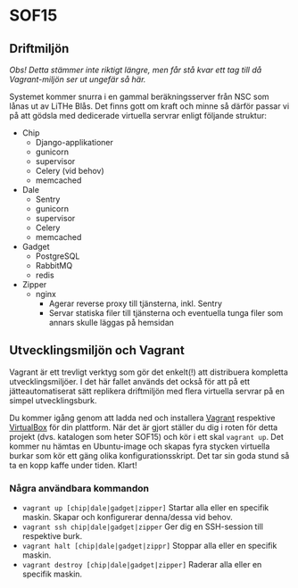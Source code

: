 SOF15
=====

Driftmiljön
-----------
*Obs! Detta stämmer inte riktigt längre, men får stå kvar ett tag till då Vagrant-miljön ser ut ungefär så här.*

Systemet kommer snurra i en gammal beräkningsserver från NSC som lånas ut av LiTHe Blås. Det finns gott om kraft och 
minne så därför passar vi på att gödsla med dedicerade virtuella servrar enligt följande struktur:

* Chip
    * Django-applikationer
    * gunicorn
    * supervisor
    * Celery (vid behov)
    * memcached
* Dale
    * Sentry
    * gunicorn
    * supervisor
    * Celery
    * memcached
* Gadget
    * PostgreSQL
    * RabbitMQ
    * redis
* Zipper
    * nginx
        * Agerar reverse proxy till tjänsterna, inkl. Sentry
        * Servar statiska filer till tjänsterna och eventuella tunga filer som annars skulle läggas på hemsidan

Utvecklingsmiljön och Vagrant
-----------------------------
Vagrant är ett trevligt verktyg som gör det enkelt(!) att distribuera kompletta utvecklingsmiljöer. I det här fallet 
används det också för att på ett jätteautomatiserat sätt replikera driftmiljön med flera virtuella servrar på en simpel 
utvecklingsburk.

Du kommer igång genom att ladda ned och installera [Vagrant](https://www.vagrantup.com/downloads.html) respektive 
[VirtualBox](https://www.virtualbox.org/wiki/Downloads) för din plattform. När det är gjort ställer du dig i roten för 
detta projekt (dvs. katalogen som heter SOF15) och kör i ett skal `vagrant up`. Det kommer nu hämtas en Ubuntu-image och
skapas fyra stycken virtuella burkar som kör ett gäng olika konfigurationsskript. Det tar sin goda stund så ta en kopp 
kaffe under tiden. Klart!

### Några användbara kommandon
* `vagrant up [chip|dale|gadget|zipper]` Startar alla eller en specifik maskin. Skapar och konfigurerar denna/dessa vid 
  behov.
* `vagrant ssh chip|dale|gadget|zipper` Ger dig en SSH-session till respektive burk.
* `vagrant halt [chip|dale|gadget|zippr]` Stoppar alla eller en specifik maskin.
* `vagrant destroy [chip|dale|gadget|zipper]` Raderar alla eller en specifik maskin.

